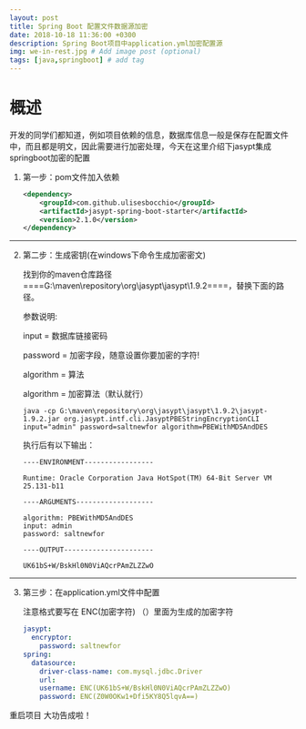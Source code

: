 ```yaml
---
layout: post
title: Spring Boot 配置文件数据源加密
date: 2018-10-18 11:36:00 +0300
description: Spring Boot项目中application.yml加密配置源
img: we-in-rest.jpg # Add image post (optional)
tags: [java,springboot] # add tag
---
```



# 概述

开发的同学们都知道，例如项目依赖的信息，数据库信息一般是保存在配置文件中，而且都是明文，因此需要进行加密处理，今天在这里介绍下jasypt集成springboot加密的配置

1. 第一步：pom文件加入依赖

   ```xml
   <dependency>
       <groupId>com.github.ulisesbocchio</groupId>
       <artifactId>jasypt-spring-boot-starter</artifactId>
       <version>2.1.0</version>
   </dependency>
   ```
------

2. 第二步：生成密钥(在windows下命令生成加密密文)

   找到你的maven仓库路径 ====G:\maven\repository\org\jasypt\jasypt\1.9.2\====，替换下面的路径。

   参数说明:

   input = 数据库链接密码

   password = 加密字段，随意设置你要加密的字符!

   algorithm = 算法

   algorithm = 加密算法（默认就行）

   ```
   java -cp G:\maven\repository\org\jasypt\jasypt\1.9.2\jasypt-1.9.2.jar org.jasypt.intf.cli.JasyptPBEStringEncryptionCLI input="admin" password=saltnewfor algorithm=PBEWithMD5AndDES
   ```

   执行后有以下输出：

   ```
   ----ENVIRONMENT-----------------
    
   Runtime: Oracle Corporation Java HotSpot(TM) 64-Bit Server VM 25.131-b11 
    
   ----ARGUMENTS-------------------
    
   algorithm: PBEWithMD5AndDES
   input: admin
   password: saltnewfor
    
   ----OUTPUT----------------------
    
   UK61bS+W/BskHl0N0ViAQcrPAmZLZZwO
   
   ```
------

3. 第三步：在application.yml文件中配置

   注意格式要写在  ENC(加密字符)    （）里面为生成的加密字符

   ```yaml
   jasypt:
     encryptor:
       password: saltnewfor
   spring:    
     datasource:
       driver-class-name: com.mysql.jdbc.Driver
       url:  
       username: ENC(UK61bS+W/BskHl0N0ViAQcrPAmZLZZwO)
       password: ENC(Z0W0OKw1+Dfi5KY8Q5lqvA==)
   ```

重启项目 大功告成啦！
